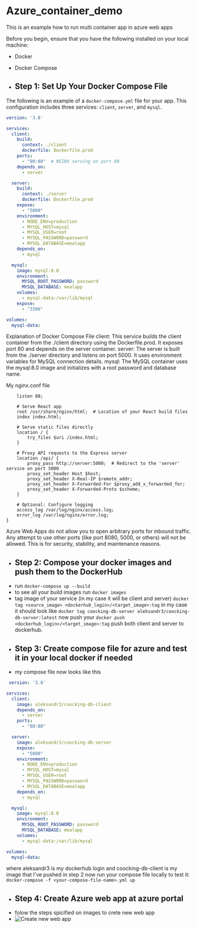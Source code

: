 # Azure_container_demo
This is an example how to run multi container app in azure web apps

Before you begin, ensure that you have the following installed on your local machine:

- Docker
- Docker Compose

- ## Step 1: Set Up Your Docker Compose File

The following is an example of a `docker-compose.yml` file for your app. This configuration includes three services: `client`, `server`, and `mysql`.

```yaml
version: '3.8'

services:
  client:
    build:
      context: ./client
      dockerfile: Dockerfile.prod
    ports:
      - "80:80"  # NGINX serving on port 80
    depends_on:
      - server

  server:
    build:
      context: ./server
      dockerfile: Dockerfile.prod
    expose:
      - "5000"  
    environment:
      - NODE_ENV=production
      - MYSQL_HOST=mysql  
      - MYSQL_USER=root
      - MYSQL_PASSWORD=password
      - MYSQL_DATABASE=mealapp
    depends_on:
      - mysql

  mysql:
    image: mysql:8.0
    environment:
      MYSQL_ROOT_PASSWORD: password
      MYSQL_DATABASE: mealapp
    volumes:
      - mysql-data:/var/lib/mysql
    expose:
      - "3306"

volumes:
  mysql-data:
```
Explanation of Docker Compose File
client: This service builds the client container from the ./client directory using the Dockerfile.prod. It exposes port 80 and depends on the server container.
server: The server is built from the ./server directory and listens on port 5000. It uses environment variables for MySQL connection details.
mysql: The MySQL container uses the mysql:8.0 image and initializes with a root password and database name.

My nginx.conf file
```server {
    listen 80;

    # Serve React app
    root /usr/share/nginx/html;  # Location of your React build files
    index index.html;

    # Serve static files directly
    location / {
        try_files $uri /index.html;
    }

    # Proxy API requests to the Express server
    location /api/ {
        proxy_pass http://server:5000;  # Redirect to the 'server' service on port 5000
        proxy_set_header Host $host;
        proxy_set_header X-Real-IP $remote_addr;
        proxy_set_header X-Forwarded-For $proxy_add_x_forwarded_for;
        proxy_set_header X-Forwarded-Proto $scheme;
    }

    # Optional: Configure logging
    access_log /var/log/nginx/access.log;
    error_log /var/log/nginx/error.log;
}
```
Azure Web Apps do not allow you to open arbitrary ports for inbound traffic. Any attempt to use other ports (like port 8080, 5000, or others) will not be allowed. This is for security, stability, and maintenance reasons.
- ## Step 2: Compose your docker images and push them to the DockerHub
- run ```docker-compose up --build```
- to see all your build images run ```docker images```
- tag image of your service (in my case it will be client and server)
```docker tag <source_image> <dockerhub_login>/<target_image>:tag```
in my case it should look like 
```docker tag coocking-db-server aleksandr3/coocking-db-server:latest```
now push your ```docker push <dockerhub_login>/<target_image>:tag```
push both client and server to dockerhub.
- ## Step 3: Create compose file for azure and test it in your local docker if needed
- my compose file now looks like this
```yaml
 version: '3.8'

services:
  client:
    image: aleksandr3/coocking-db-client  
    depends_on:
      - server
    ports:
      - "80:80"  

  server:
    image: aleksandr3/coocking-db-server 
    expose:
      - "5000"
    environment:
      - NODE_ENV=production
      - MYSQL_HOST=mysql
      - MYSQL_USER=root
      - MYSQL_PASSWORD=password
      - MYSQL_DATABASE=mealapp
    depends_on:
      - mysql

  mysql:
    image: mysql:8.0
    environment:
      MYSQL_ROOT_PASSWORD: password
      MYSQL_DATABASE: mealapp
    volumes:
      - mysql-data:/var/lib/mysql

volumes:
  mysql-data:
```

where aleksandr3 is my dockerhub login and coocking-db-client is my image that I've pushed in step 2
now run your compose file locally to test it:
```docker-compose -f <your-compose-file-name>.yml up```
- ## Step 4: Create Azure web app at azure portal
- folow the steps spicified on images to crete new web app
- ![Create new web app](https://github.com/AleksandrSkulinets/Azure_container_demo/blob/main/images/1.png?raw=true)



